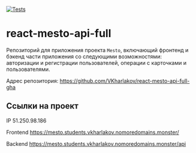 [![Tests](https://github.com/yandex-praktikum/react-mesto-api-full-gha/actions/workflows/tests.yml/badge.svg)](https://github.com/yandex-praktikum/react-mesto-api-full-gha/actions/workflows/tests.yml)
# react-mesto-api-full
Репозиторий для приложения проекта `Mesto`, включающий фронтенд и бэкенд части приложения со следующими возможностями: авторизации и регистрации пользователей, операции с карточками и пользователями.

Адрес репозитория: https://github.com/VKharlakov/react-mesto-api-full-gha

## Ссылки на проект

IP 51.250.98.186

Frontend https://mesto.students.vkharlakov.nomoredomains.monster/

Backend https://mesto.students.vkharlakov.nomoredomains.monster/api
